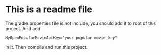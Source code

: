 # This is a readme file 
The gradle.properties file is not include, you should add it to root of this project.
And add 
    
    MyOpenPopularMovieApiKey="your popular movie key"
in it. Then compile and run this project.

